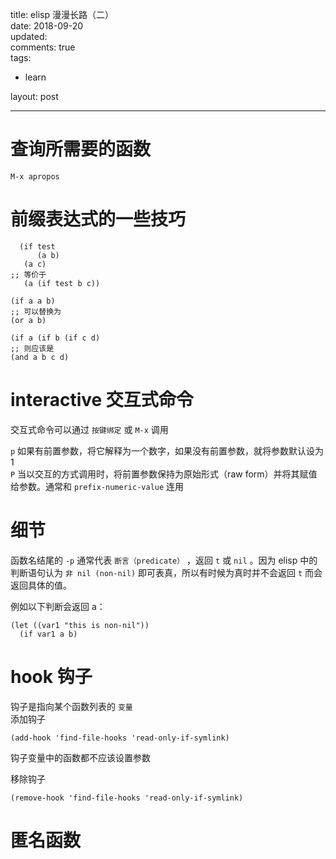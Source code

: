title: elisp 漫漫长路（二）  
date: 2018-09-20  
updated:  
comments: true  
tags:  

-   learn

layout: post  

---

# 查询所需要的函数

`M-x apropos`  

# 前缀表达式的一些技巧

```emacs-lisp
  (if test
      (a b)
   (a c)
;; 等价于
   (a (if test b c))
```

```emacs-lisp
(if a a b)
;; 可以替换为
(or a b)
```

```emacs-lisp
(if a (if b (if c d)
;; 则应该是
(and a b c d)
```

# interactive 交互式命令

交互式命令可以通过 `按键绑定` 或 `M-x` 调用  

`p` 如果有前置参数，将它解释为一个数字，如果没有前置参数，就将参数默认设为1  
`P` 当以交互的方式调用时，将前置参数保持为原始形式（raw form）并将其赋值给参数。通常和 `prefix-numeric-value` 连用  

# 细节

函数名结尾的 `-p` 通常代表 `断言（predicate）` ，返回 `t` 或 `nil` 。因为 elisp 中的判断语句认为 `非 nil (non-nil)` 即可表真，所以有时候为真时并不会返回 `t` 而会返回具体的值。  

例如以下判断会返回 a：  

```emacs-lisp
(let ((var1 "this is non-nil"))
  (if var1 a b)
```

# hook 钩子

钩子是指向某个函数列表的 `变量`  
添加钩子  

```emacs-lisp
(add-hook 'find-file-hooks 'read-only-if-symlink)
```

钩子变量中的函数都不应该设置参数  

移除钩子  

```emacs-lisp
(remove-hook 'find-file-hooks 'read-only-if-symlink)
```

# 匿名函数
